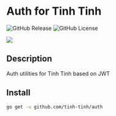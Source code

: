# Auth for Tinh Tinh

<div>
<img alt="GitHub Release" src="https://img.shields.io/github/v/release/tinh-tinh/auth">
<img alt="GitHub License" src="https://img.shields.io/github/license/tinh-tinh/auth">
</div>

![](https://avatars.githubusercontent.com/u/178628733?s=400&u=2a8230486a43595a03a6f9f204e54a0046ce0cc4&v=4)

## Description

Auth utilities for Tinh Tinh based on JWT

## Install 

```bash
go get -u github.com/tinh-tinh/auth
```